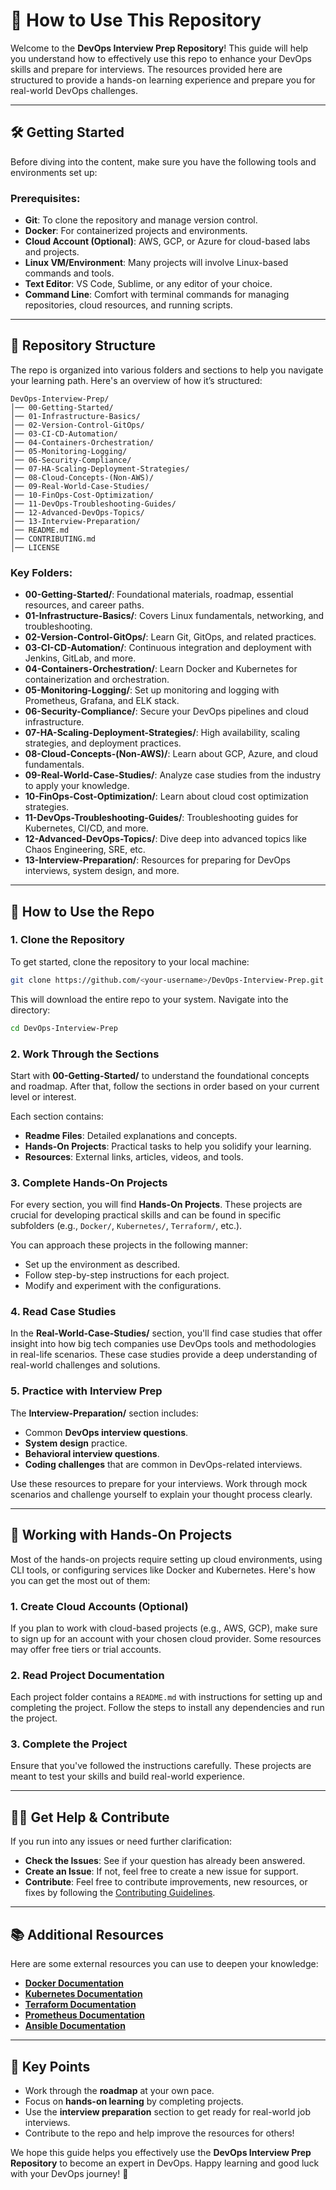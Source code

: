 # 📝 How to Use This Repository

Welcome to the **DevOps Interview Prep Repository**! This guide will help you understand how to effectively use this repo to enhance your DevOps skills and prepare for interviews. The resources provided here are structured to provide a hands-on learning experience and prepare you for real-world DevOps challenges.

---

## 🛠 Getting Started

Before diving into the content, make sure you have the following tools and environments set up:

### Prerequisites:
- **Git**: To clone the repository and manage version control.
- **Docker**: For containerized projects and environments.
- **Cloud Account (Optional)**: AWS, GCP, or Azure for cloud-based labs and projects.
- **Linux VM/Environment**: Many projects will involve Linux-based commands and tools.
- **Text Editor**: VS Code, Sublime, or any editor of your choice.
- **Command Line**: Comfort with terminal commands for managing repositories, cloud resources, and running scripts.

---

## 📂 Repository Structure

The repo is organized into various folders and sections to help you navigate your learning path. Here's an overview of how it’s structured:

```
DevOps-Interview-Prep/
│── 00-Getting-Started/
│── 01-Infrastructure-Basics/
│── 02-Version-Control-GitOps/
│── 03-CI-CD-Automation/
│── 04-Containers-Orchestration/
│── 05-Monitoring-Logging/
│── 06-Security-Compliance/
│── 07-HA-Scaling-Deployment-Strategies/
│── 08-Cloud-Concepts-(Non-AWS)/
│── 09-Real-World-Case-Studies/
│── 10-FinOps-Cost-Optimization/
│── 11-DevOps-Troubleshooting-Guides/
│── 12-Advanced-DevOps-Topics/
│── 13-Interview-Preparation/
│── README.md
│── CONTRIBUTING.md
│── LICENSE
```

### Key Folders:
- **00-Getting-Started/**: Foundational materials, roadmap, essential resources, and career paths.
- **01-Infrastructure-Basics/**: Covers Linux fundamentals, networking, and troubleshooting.
- **02-Version-Control-GitOps/**: Learn Git, GitOps, and related practices.
- **03-CI-CD-Automation/**: Continuous integration and deployment with Jenkins, GitLab, and more.
- **04-Containers-Orchestration/**: Learn Docker and Kubernetes for containerization and orchestration.
- **05-Monitoring-Logging/**: Set up monitoring and logging with Prometheus, Grafana, and ELK stack.
- **06-Security-Compliance/**: Secure your DevOps pipelines and cloud infrastructure.
- **07-HA-Scaling-Deployment-Strategies/**: High availability, scaling strategies, and deployment practices.
- **08-Cloud-Concepts-(Non-AWS)/**: Learn about GCP, Azure, and cloud fundamentals.
- **09-Real-World-Case-Studies/**: Analyze case studies from the industry to apply your knowledge.
- **10-FinOps-Cost-Optimization/**: Learn about cloud cost optimization strategies.
- **11-DevOps-Troubleshooting-Guides/**: Troubleshooting guides for Kubernetes, CI/CD, and more.
- **12-Advanced-DevOps-Topics/**: Dive deep into advanced topics like Chaos Engineering, SRE, etc.
- **13-Interview-Preparation/**: Resources for preparing for DevOps interviews, system design, and more.

---

## 🚀 How to Use the Repo

### 1. **Clone the Repository**

To get started, clone the repository to your local machine:

```bash
git clone https://github.com/<your-username>/DevOps-Interview-Prep.git
```

This will download the entire repo to your system. Navigate into the directory:

```bash
cd DevOps-Interview-Prep
```

### 2. **Work Through the Sections**

Start with **00-Getting-Started/** to understand the foundational concepts and roadmap. After that, follow the sections in order based on your current level or interest.

Each section contains:
- **Readme Files**: Detailed explanations and concepts.
- **Hands-On Projects**: Practical tasks to help you solidify your learning.
- **Resources**: External links, articles, videos, and tools.
  
### 3. **Complete Hands-On Projects**

For every section, you will find **Hands-On Projects**. These projects are crucial for developing practical skills and can be found in specific subfolders (e.g., `Docker/`, `Kubernetes/`, `Terraform/`, etc.).

You can approach these projects in the following manner:
- Set up the environment as described.
- Follow step-by-step instructions for each project.
- Modify and experiment with the configurations.

### 4. **Read Case Studies**

In the **Real-World-Case-Studies/** section, you'll find case studies that offer insight into how big tech companies use DevOps tools and methodologies in real-life scenarios. These case studies provide a deep understanding of real-world challenges and solutions.

### 5. **Practice with Interview Prep**

The **Interview-Preparation/** section includes:
- Common **DevOps interview questions**.
- **System design** practice.
- **Behavioral interview questions**.
- **Coding challenges** that are common in DevOps-related interviews.

Use these resources to prepare for your interviews. Work through mock scenarios and challenge yourself to explain your thought process clearly.

---

## 🔧 Working with Hands-On Projects

Most of the hands-on projects require setting up cloud environments, using CLI tools, or configuring services like Docker and Kubernetes. Here's how you can get the most out of them:

### 1. **Create Cloud Accounts** (Optional)
If you plan to work with cloud-based projects (e.g., AWS, GCP), make sure to sign up for an account with your chosen cloud provider. Some resources may offer free tiers or trial accounts.

### 2. **Read Project Documentation**
Each project folder contains a `README.md` with instructions for setting up and completing the project. Follow the steps to install any dependencies and run the project.

### 3. **Complete the Project**
Ensure that you've followed the instructions carefully. These projects are meant to test your skills and build real-world experience.

---

## 🧑‍🏫 Get Help & Contribute

If you run into any issues or need further clarification:
- **Check the Issues**: See if your question has already been answered.
- **Create an Issue**: If not, feel free to create a new issue for support.
- **Contribute**: Feel free to contribute improvements, new resources, or fixes by following the [Contributing Guidelines](CONTRIBUTING.md).

---

## 📚 Additional Resources

Here are some external resources you can use to deepen your knowledge:

- **[Docker Documentation](https://www.docker.com/what-docker)**
- **[Kubernetes Documentation](https://kubernetes.io/docs/)**
- **[Terraform Documentation](https://www.terraform.io/docs/)**
- **[Prometheus Documentation](https://prometheus.io/docs/)**
- **[Ansible Documentation](https://docs.ansible.com/)**
  
---

## 📍 Key Points

- Work through the **roadmap** at your own pace.
- Focus on **hands-on learning** by completing projects.
- Use the **interview preparation** section to get ready for real-world job interviews.
- Contribute to the repo and help improve the resources for others!

We hope this guide helps you effectively use the **DevOps Interview Prep Repository** to become an expert in DevOps. Happy learning and good luck with your DevOps journey! 🚀